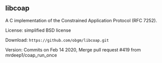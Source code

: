 
## libcoap

A C implementation of the Constrained Application Protocol (RFC 7252).

License: simplified BSD license

Download: `https://github.com/obgm/libcoap.git`

Version: Commits on Feb 14 2020, Merge pull request #419 from mrdeep1/coap_run_once 
